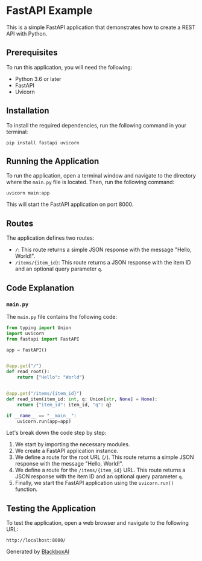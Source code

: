  # FastAPI Example

This is a simple FastAPI application that demonstrates how to create a REST API with Python.

## Prerequisites

To run this application, you will need the following:

* Python 3.6 or later
* FastAPI
* Uvicorn

## Installation

To install the required dependencies, run the following command in your terminal:

```
pip install fastapi uvicorn
```

## Running the Application

To run the application, open a terminal window and navigate to the directory where the `main.py` file is located. Then, run the following command:

```
uvicorn main:app
```

This will start the FastAPI application on port 8000.

## Routes

The application defines two routes:

* `/`: This route returns a simple JSON response with the message "Hello, World!".
* `/items/{item_id}`: This route returns a JSON response with the item ID and an optional query parameter `q`.

## Code Explanation

### `main.py`

The `main.py` file contains the following code:

```python
from typing import Union
import uvicorn
from fastapi import FastAPI

app = FastAPI()


@app.get("/")
def read_root():
    return {"Hello": "World"}


@app.get("/items/{item_id}")
def read_item(item_id: int, q: Union[str, None] = None):
    return {"item_id": item_id, "q": q}

if __name__ == "__main__":
    uvicorn.run(app=app)
```

Let's break down the code step by step:

1. We start by importing the necessary modules.
2. We create a FastAPI application instance.
3. We define a route for the root URL (`/`). This route returns a simple JSON response with the message "Hello, World!".
4. We define a route for the `/items/{item_id}` URL. This route returns a JSON response with the item ID and an optional query parameter `q`.
5. Finally, we start the FastAPI application using the `uvicorn.run()` function.

## Testing the Application

To test the application, open a web browser and navigate to the following URL:

```
http://localhost:8000/
```



Generated by [BlackboxAI](https://www.blackbox.ai)